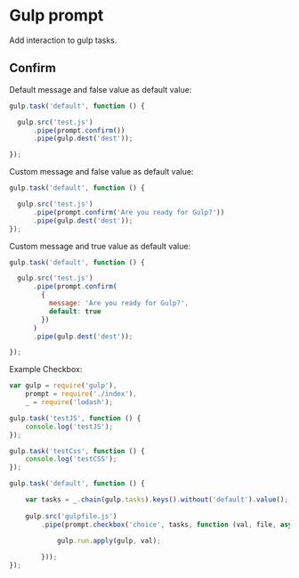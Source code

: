 # Gulp prompt

Add interaction to gulp tasks.

## Confirm

Default message and false value as default value:
```javascript
gulp.task('default', function () {

  gulp.src('test.js')
      .pipe(prompt.confirm())
      .pipe(gulp.dest('dest'));

});
```

Custom message and false value as default value:
```javascript
gulp.task('default', function () {

  gulp.src('test.js')
      .pipe(prompt.confirm('Are you ready for Gulp?'))
      .pipe(gulp.dest('dest'));
});
```

Custom message and true value as default value:
```javascript
gulp.task('default', function () {

  gulp.src('test.js')
      .pipe(prompt.confirm(
        {
          message: 'Are you ready for Gulp?',
          default: true
        })
      )
      .pipe(gulp.dest('dest'));

});
```

Example Checkbox:
```javascript
var gulp = require('gulp'),
    prompt = require('./index'),
    _ = require('lodash');

gulp.task('testJS', function () {
    console.log('testJS');
});

gulp.task('testCss', function () {
    console.log('testCSS');
});

gulp.task('default', function () {

    var tasks = _.chain(gulp.tasks).keys().without('default').value();
    
    gulp.src('gulpfile.js')
        .pipe(prompt.checkbox('choice', tasks, function (val, file, async) {
            
            gulp.run.apply(gulp, val);

        }));
});
```